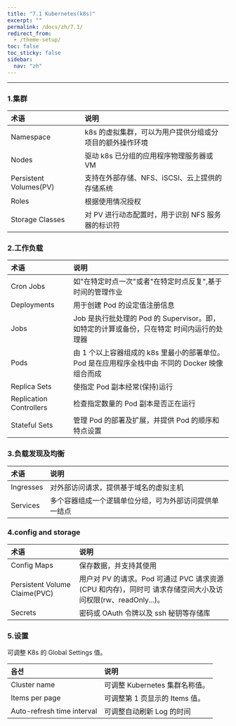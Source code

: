 ```yaml
---
title: "7.1 Kubernetes(k8s)"
excerpt: ""
permalink: /docs/zh/7.1/
redirect_from:
  - /theme-setup/
toc: false
toc_sticky: false
sidebar:
  nav: "zh"
---
```


---
### 1.集群

| 术语 | 说明 |
| :--- | :--- |
| Namespace | k8s 的虚拟集群，可以为用户提供分组或分项目的额外操作环境 |
| Nodes | 驱动 k8s 已分组的应用程序物理服务器或 VM |
| Persistent Volumes\(PV\) | 支持在外部存储、NFS、iSCSI、云上提供的存储系统 |
| Roles | 根据使用情况授权 |
| Storage Classes | 对 PV 进行动态配置时，用于识别 NFS 服务器的标识符 |

### 2.工作负载

| 术语 | 说明 |
| :--- | :--- |
| Cron Jobs | 如"在特定时点一次"或者"在特定时点反复",基于时间的管理作业 |
| Deployments | 用于创建 Pod 的设定值注册信息 |
| Jobs | Job 是执行批处理的 Pod 的 Supervisor。即，如特定的计算或备份，只在特定 时间内运行的处理器 |
| Pods | 由 1 个以上容器组成的 k8s 里最小的部署单位。Pod 是在应用程序全栈中由 不同的 Docker 映像组合而成 |
| Replica Sets | 使指定 Pod 副本经常(保持)运行 |
| Replication Controllers | 检查指定数量的 Pod 副本是否正在运行 |
| Stateful Sets | 管理 Pod 的部署及扩展，并提供 Pod 的顺序和特点设置 |

### 3.负载发现及均衡

| 术语 | 说明 |
| :--- | :--- |
| Ingresses | 对外部访问请求，提供基于域名的虚拟主机 |
| Services | 多个容器组成一个逻辑单位分组，可为外部访问提供单一结点 |

### 4.config and storage

| 术语 | 说明 |
| :--- | :--- |
| Config Maps | 保存数据，并支持其使用 |
| Persistent Volume Claime\(PVC\) | 用户对 PV 的请求。Pod 可通过 PVC 请求资源(CPU 和内存)，同时可 请求存储空间大小及访问权限(rw、readOnly...)。 |
| Secrets | 密码或 OAuth 令牌以及 ssh 秘钥等存储库 |

### 5.设置

可调整 K8s 的 Global Settings 值。

| 옵션 | 说明 |
| :--- | :--- |
| Cluster name | 可调整 Kubernetes 集群名称值。 |
| Items per page | 可调整第 1 页显示的 Items 值。 |
| Auto-refresh time interval | 可调整自动刷新 Log 的时间 |
